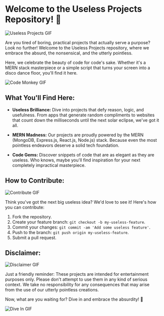 # Welcome to the Useless Projects Repository! 🎉

![Useless Projects GIF](https://media.giphy.com/media/xT9IgzoKnwFNmISR8I/giphy.gif)

Are you tired of boring, practical projects that actually serve a purpose? Look no further! Welcome to the Useless Projects repository, where we embrace the absurd, the nonsensical, and the utterly pointless. 

Here, we celebrate the beauty of code for code's sake. Whether it's a MERN stack masterpiece or a simple script that turns your screen into a disco dance floor, you'll find it here.

![Code Monkey GIF](https://media.giphy.com/media/ZVik7pBtu9dNS/giphy.gif)

## What You'll Find Here:

- **Useless Brilliance:** Dive into projects that defy reason, logic, and usefulness. From apps that generate random compliments to websites that count down the milliseconds until the next solar eclipse, we've got it all.
  
- **MERN Madness:** Our projects are proudly powered by the MERN (MongoDB, Express.js, React.js, Node.js) stack. Because even the most pointless endeavors deserve a solid tech foundation.

- **Code Gems:** Discover snippets of code that are as elegant as they are useless. Who knows, maybe you'll find inspiration for your next completely impractical masterpiece.

## How to Contribute:

![Contribute GIF](https://media.giphy.com/media/3o7TKzaywYw4A6E3Qs/giphy.gif)

Think you've got the next big useless idea? We'd love to see it! Here's how you can contribute:

1. Fork the repository.
2. Create your feature branch: `git checkout -b my-useless-feature`.
3. Commit your changes: `git commit -am 'Add some useless feature'`.
4. Push to the branch: `git push origin my-useless-feature`.
5. Submit a pull request.

## Disclaimer:

![Disclaimer GIF](https://media.giphy.com/media/11lxCeKo6cHkJy/giphy.gif)

Just a friendly reminder: These projects are intended for entertainment purposes only. Please don't attempt to use them in any kind of serious context. We take no responsibility for any consequences that may arise from the use of our utterly pointless creations.

Now, what are you waiting for? Dive in and embrace the absurdity! 🚀

![Dive In GIF](https://media.giphy.com/media/3o85xIO33l7RlmLR4I/giphy.gif)
